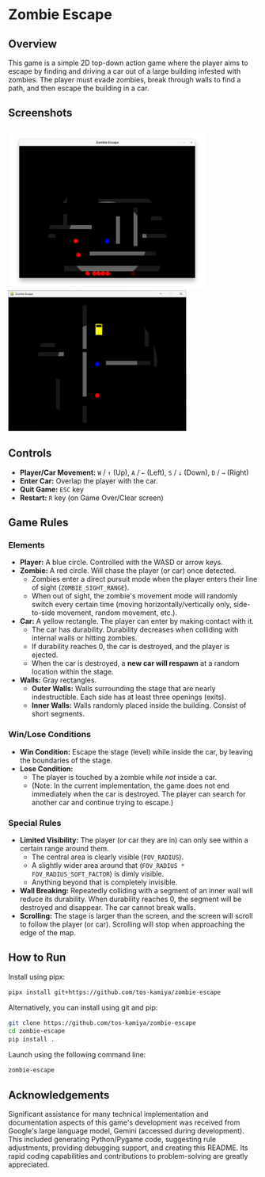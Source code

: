 # Zombie Escape

## Overview

This game is a simple 2D top-down action game where the player aims to escape by finding and driving a car out of a large building infested with zombies. The player must evade zombies, break through walls to find a path, and then escape the building in a car.

## Screenshots

<img src="imgs/screenshot1.png" width="400">

<img src="imgs/screenshot2.png" width="360">

## Controls

-   **Player/Car Movement:** `W` / `↑` (Up), `A` / `←` (Left), `S` / `↓` (Down), `D` / `→` (Right)
-   **Enter Car:**  Overlap the player with the car.
-   **Quit Game:** `ESC` key
-   **Restart:** `R` key (on Game Over/Clear screen)

## Game Rules

### Elements

-   **Player:** A blue circle. Controlled with the WASD or arrow keys.
-   **Zombie:** A red circle. Will chase the player (or car) once detected.
    -   Zombies enter a direct pursuit mode when the player enters their line of sight (`ZOMBIE_SIGHT_RANGE`).
    -   When out of sight, the zombie's movement mode will randomly switch every certain time (moving horizontally/vertically only, side-to-side movement, random movement, etc.).
-   **Car:** A yellow rectangle. The player can enter by making contact with it.
    -   The car has durability. Durability decreases when colliding with internal walls or hitting zombies.
    -   If durability reaches 0, the car is destroyed, and the player is ejected.
    -   When the car is destroyed, a **new car will respawn** at a random location within the stage.
-   **Walls:** Gray rectangles.
    -   **Outer Walls:** Walls surrounding the stage that are nearly indestructible.  Each side has at least three openings (exits).
    -   **Inner Walls:** Walls randomly placed inside the building. Consist of short segments.

### Win/Lose Conditions

-   **Win Condition:** Escape the stage (level) while inside the car, by leaving the boundaries of the stage.
-   **Lose Condition:**
    -   The player is touched by a zombie while *not* inside a car.
    -   (Note: In the current implementation, the game does not end immediately when the car is destroyed.  The player can search for another car and continue trying to escape.)

### Special Rules

-   **Limited Visibility:** The player (or car they are in) can only see within a certain range around them.
    -   The central area is clearly visible (`FOV_RADIUS`).
    -   A slightly wider area around that (`FOV_RADIUS * FOV_RADIUS_SOFT_FACTOR`) is dimly visible.
    -   Anything beyond that is completely invisible.
-   **Wall Breaking:** Repeatedly colliding with a segment of an inner wall will reduce its durability. When durability reaches 0, the segment will be destroyed and disappear. The car cannot break walls.
-   **Scrolling:** The stage is larger than the screen, and the screen will scroll to follow the player (or car). Scrolling will stop when approaching the edge of the map.

## How to Run

Install using pipx:

```sh
pipx install git+https://github.com/tos-kamiya/zombie-escape
```

Alternatively, you can install using git and pip:

```sh
git clone https://github.com/tos-kamiya/zombie-escape
cd zombie-escape
pip install .
```

Launch using the following command line:

```sh
zombie-escape
```

## Acknowledgements

Significant assistance for many technical implementation and documentation aspects of this game's development was received from Google's large language model, Gemini (accessed during development). This included generating Python/Pygame code, suggesting rule adjustments, providing debugging support, and creating this README. Its rapid coding capabilities and contributions to problem-solving are greatly appreciated.
